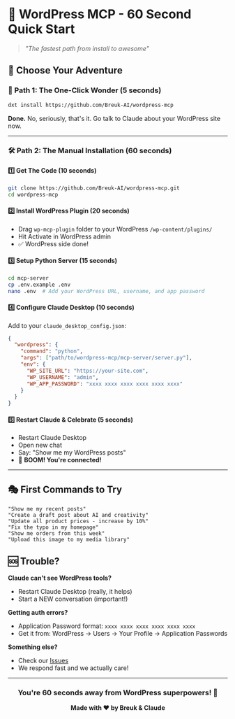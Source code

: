 # 🚀 WordPress MCP - 60 Second Quick Start

> *"The fastest path from install to awesome"*

## 🎯 Choose Your Adventure

### 🌟 Path 1: The One-Click Wonder (5 seconds)

```bash
dxt install https://github.com/Breuk-AI/wordpress-mcp
```

**Done.** No, seriously, that's it. Go talk to Claude about your WordPress site now.

---

### 🛠️ Path 2: The Manual Installation (60 seconds)

#### 1️⃣ Get The Code (10 seconds)
```bash
git clone https://github.com/Breuk-AI/wordpress-mcp.git
cd wordpress-mcp
```

#### 2️⃣ Install WordPress Plugin (20 seconds)
- Drag `wp-mcp-plugin` folder to your WordPress `/wp-content/plugins/`
- Hit Activate in WordPress admin
- ✅ WordPress side done!

#### 3️⃣ Setup Python Server (15 seconds)
```bash
cd mcp-server
cp .env.example .env
nano .env  # Add your WordPress URL, username, and app password
```

#### 4️⃣ Configure Claude Desktop (10 seconds)
Add to your `claude_desktop_config.json`:
```json
{
  "wordpress": {
    "command": "python",
    "args": ["path/to/wordpress-mcp/mcp-server/server.py"],
    "env": {
      "WP_SITE_URL": "https://your-site.com",
      "WP_USERNAME": "admin",
      "WP_APP_PASSWORD": "xxxx xxxx xxxx xxxx xxxx xxxx"
    }
  }
}
```

#### 5️⃣ Restart Claude & Celebrate (5 seconds)
- Restart Claude Desktop
- Open new chat
- Say: "Show me my WordPress posts"
- 🎉 **BOOM! You're connected!**

---

## 🎭 First Commands to Try

```claude
"Show me my recent posts"
"Create a draft post about AI and creativity"  
"Update all product prices - increase by 10%"
"Fix the typo in my homepage"
"Show me orders from this week"
"Upload this image to my media library"
```

## 🆘 Trouble?

**Claude can't see WordPress tools?**
- Restart Claude Desktop (really, it helps)
- Start a NEW conversation (important!)

**Getting auth errors?**
- Application Password format: `xxxx xxxx xxxx xxxx xxxx xxxx`
- Get it from: WordPress → Users → Your Profile → Application Passwords

**Something else?**
- Check our [Issues](https://github.com/Breuk-AI/wordpress-mcp/issues)
- We respond fast and we actually care!

---

<div align="center">

### You're 60 seconds away from WordPress superpowers! 🚀

**Made with ❤️ by Breuk & Claude**

</div>